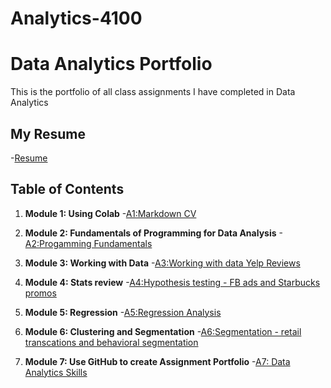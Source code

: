 # Analytics-4100
# Data Analytics Portfolio
This is the portfolio of all class assignments I have completed in Data Analytics

## My Resume
-[Resume](https://colab.research.google.com/drive/1y7QqDiATr_oNMTZ75JyhUQnR4m9tNQQV?authuser=1)

## Table of Contents
1. **Module 1: Using Colab**
   -[A1:Markdown CV](https://colab.research.google.com/drive/1y7QqDiATr_oNMTZ75JyhUQnR4m9tNQQV?authuser=1)
    
2. **Module 2: Fundamentals of Programming for Data Analysis**
   -[A2:Progamming Fundamentals](https://colab.research.google.com/drive/1THfMXfjt7i6YlezPkUwRXShYiw8Wwh9q?authuser=1)

3. **Module 3: Working with Data**
   -[A3:Working with data Yelp Reviews](https://colab.research.google.com/drive/1wjBPmFrfReb9QNCkK-6E2MQNjX3al82d?authuser=1) 

4. **Module 4: Stats review**
   -[A4:Hypothesis testing - FB ads and Starbucks promos](https://colab.research.google.com/drive/1tXVg_153EkFrNpTzxV2CznYpDRKs5F9s?authuser=1) 

5. **Module 5: Regression** 
   -[A5:Regression Analysis](https://colab.research.google.com/drive/16pgDRU4dpKmS3kt-JusN8--plhW4K8QT?authuser=1)

6. **Module 6: Clustering and Segmentation**
   -[A6:Segmentation - retail transcations and behavioral segmentation](https://colab.research.google.com/drive/19hhrPDjEudzBnV8vX9QL5eBx_QKhBTOW?authuser=1#scrollTo=PoySPb11g4Oz)

7. **Module 7: Use GitHub to create Assignment Portfolio**
   -[A7: Data Analytics Skills](https://github.com/haotang221019/Anly-4100/edit/main/README.md)
